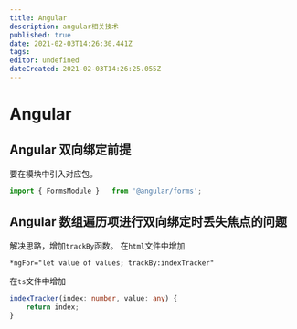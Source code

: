 ```yaml
---
title: Angular
description: angular相关技术
published: true
date: 2021-02-03T14:26:30.441Z
tags: 
editor: undefined
dateCreated: 2021-02-03T14:26:25.055Z
---
```


# Angular

## Angular 双向绑定前提

要在模块中引入对应包。
```typescript
import { FormsModule }   from '@angular/forms';
```

## Angular 数组遍历项进行双向绑定时丢失焦点的问题
解决思路，增加`trackBy`函数。
在`html`文件中增加
```html
*ngFor="let value of values; trackBy:indexTracker"
```
在`ts`文件中增加
```typescript
indexTracker(index: number, value: any) {
    return index;
}
```